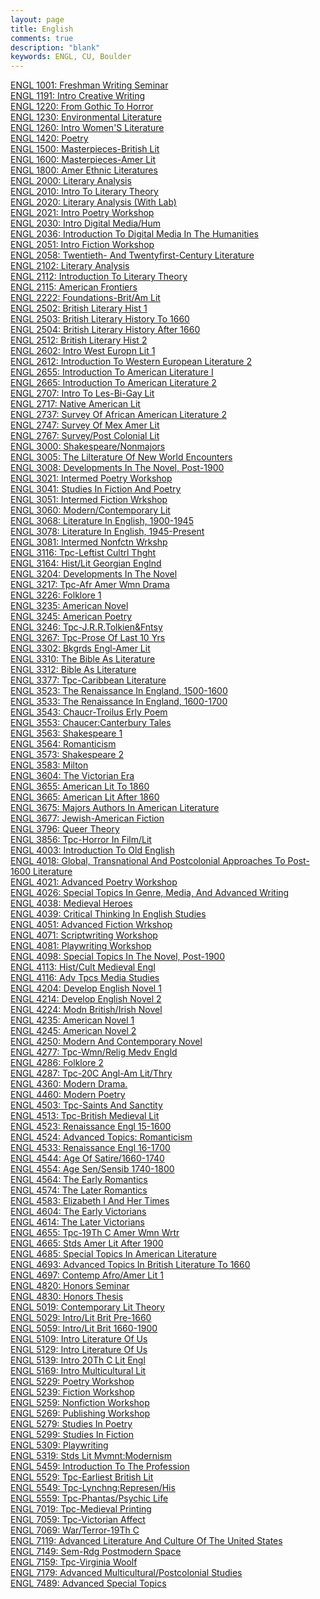 ```yaml
---
layout: page
title: English
comments: true
description: "blank"
keywords: ENGL, CU, Boulder
---
```

<body>
<div><a href="../../courses/ENGL-1001">ENGL 1001: Freshman Writing Seminar</a></div>
<div><a href="../../courses/ENGL-1191">ENGL 1191: Intro Creative Writing</a></div>
<div><a href="../../courses/ENGL-1220">ENGL 1220: From Gothic To Horror</a></div>
<div><a href="../../courses/ENGL-1230">ENGL 1230: Environmental Literature</a></div>
<div><a href="../../courses/ENGL-1260">ENGL 1260: Intro Women'S Literature</a></div>
<div><a href="../../courses/ENGL-1420">ENGL 1420: Poetry</a></div>
<div><a href="../../courses/ENGL-1500">ENGL 1500: Masterpieces-British Lit</a></div>
<div><a href="../../courses/ENGL-1600">ENGL 1600: Masterpieces-Amer Lit</a></div>
<div><a href="../../courses/ENGL-1800">ENGL 1800: Amer Ethnic Literatures</a></div>
<div><a href="../../courses/ENGL-2000">ENGL 2000: Literary Analysis</a></div>
<div><a href="../../courses/ENGL-2010">ENGL 2010: Intro To Literary Theory</a></div>
<div><a href="../../courses/ENGL-2020">ENGL 2020: Literary Analysis (With Lab)</a></div>
<div><a href="../../courses/ENGL-2021">ENGL 2021: Intro Poetry Workshop</a></div>
<div><a href="../../courses/ENGL-2030">ENGL 2030: Intro Digital Media/Hum</a></div>
<div><a href="../../courses/ENGL-2036">ENGL 2036: Introduction To Digital Media In The Humanities</a></div>
<div><a href="../../courses/ENGL-2051">ENGL 2051: Intro Fiction Workshop</a></div>
<div><a href="../../courses/ENGL-2058">ENGL 2058: Twentieth- And Twentyfirst-Century Literature</a></div>
<div><a href="../../courses/ENGL-2102">ENGL 2102: Literary Analysis</a></div>
<div><a href="../../courses/ENGL-2112">ENGL 2112: Introduction To Literary Theory</a></div>
<div><a href="../../courses/ENGL-2115">ENGL 2115: American Frontiers</a></div>
<div><a href="../../courses/ENGL-2222">ENGL 2222: Foundations-Brit/Am Lit</a></div>
<div><a href="../../courses/ENGL-2502">ENGL 2502: British Literary Hist 1</a></div>
<div><a href="../../courses/ENGL-2503">ENGL 2503: British Literary History To 1660</a></div>
<div><a href="../../courses/ENGL-2504">ENGL 2504: British Literary History After 1660</a></div>
<div><a href="../../courses/ENGL-2512">ENGL 2512: British Literary Hist 2</a></div>
<div><a href="../../courses/ENGL-2602">ENGL 2602: Intro West Europn Lit 1</a></div>
<div><a href="../../courses/ENGL-2612">ENGL 2612: Introduction To Western European Literature 2</a></div>
<div><a href="../../courses/ENGL-2655">ENGL 2655: Introduction To American Literature I</a></div>
<div><a href="../../courses/ENGL-2665">ENGL 2665: Introduction To American Literature 2</a></div>
<div><a href="../../courses/ENGL-2707">ENGL 2707: Intro To Les-Bi-Gay Lit</a></div>
<div><a href="../../courses/ENGL-2717">ENGL 2717: Native American Lit</a></div>
<div><a href="../../courses/ENGL-2737">ENGL 2737: Survey Of African American Literature 2</a></div>
<div><a href="../../courses/ENGL-2747">ENGL 2747: Survey Of Mex Amer Lit</a></div>
<div><a href="../../courses/ENGL-2767">ENGL 2767: Survey/Post Colonial Lit</a></div>
<div><a href="../../courses/ENGL-3000">ENGL 3000: Shakespeare/Nonmajors</a></div>
<div><a href="../../courses/ENGL-3005">ENGL 3005: The Lilterature Of New World Encounters</a></div>
<div><a href="../../courses/ENGL-3008">ENGL 3008: Developments In The Novel, Post-1900</a></div>
<div><a href="../../courses/ENGL-3021">ENGL 3021: Intermed Poetry Workshop</a></div>
<div><a href="../../courses/ENGL-3041">ENGL 3041: Studies In Fiction And Poetry</a></div>
<div><a href="../../courses/ENGL-3051">ENGL 3051: Intermed Fiction Wrkshop</a></div>
<div><a href="../../courses/ENGL-3060">ENGL 3060: Modern/Contemporary Lit</a></div>
<div><a href="../../courses/ENGL-3068">ENGL 3068: Literature In English, 1900-1945</a></div>
<div><a href="../../courses/ENGL-3078">ENGL 3078: Literature In English, 1945-Present</a></div>
<div><a href="../../courses/ENGL-3081">ENGL 3081: Intermed Nonfctn Wrkshp</a></div>
<div><a href="../../courses/ENGL-3116">ENGL 3116: Tpc-Leftist Cultrl Thght</a></div>
<div><a href="../../courses/ENGL-3164">ENGL 3164: Hist/Lit Georgian Englnd</a></div>
<div><a href="../../courses/ENGL-3204">ENGL 3204: Developments In The Novel</a></div>
<div><a href="../../courses/ENGL-3217">ENGL 3217: Tpc-Afr Amer Wmn Drama</a></div>
<div><a href="../../courses/ENGL-3226">ENGL 3226: Folklore 1</a></div>
<div><a href="../../courses/ENGL-3235">ENGL 3235: American Novel</a></div>
<div><a href="../../courses/ENGL-3245">ENGL 3245: American Poetry</a></div>
<div><a href="../../courses/ENGL-3246">ENGL 3246: Tpc-J.R.R.Tolkien&Fntsy</a></div>
<div><a href="../../courses/ENGL-3267">ENGL 3267: Tpc-Prose Of Last 10 Yrs</a></div>
<div><a href="../../courses/ENGL-3302">ENGL 3302: Bkgrds Engl-Amer Lit</a></div>
<div><a href="../../courses/ENGL-3310">ENGL 3310: The Bible As Literature</a></div>
<div><a href="../../courses/ENGL-3312">ENGL 3312: Bible As Literature</a></div>
<div><a href="../../courses/ENGL-3377">ENGL 3377: Tpc-Caribbean Literature</a></div>
<div><a href="../../courses/ENGL-3523">ENGL 3523: The Renaissance In England, 1500-1600</a></div>
<div><a href="../../courses/ENGL-3533">ENGL 3533: The Renaissance In England, 1600-1700</a></div>
<div><a href="../../courses/ENGL-3543">ENGL 3543: Chaucr-Troilus Erly Poem</a></div>
<div><a href="../../courses/ENGL-3553">ENGL 3553: Chaucer:Canterbury Tales</a></div>
<div><a href="../../courses/ENGL-3563">ENGL 3563: Shakespeare 1</a></div>
<div><a href="../../courses/ENGL-3564">ENGL 3564: Romanticism</a></div>
<div><a href="../../courses/ENGL-3573">ENGL 3573: Shakespeare 2</a></div>
<div><a href="../../courses/ENGL-3583">ENGL 3583: Milton</a></div>
<div><a href="../../courses/ENGL-3604">ENGL 3604: The Victorian Era</a></div>
<div><a href="../../courses/ENGL-3655">ENGL 3655: American Lit To 1860</a></div>
<div><a href="../../courses/ENGL-3665">ENGL 3665: American Lit After 1860</a></div>
<div><a href="../../courses/ENGL-3675">ENGL 3675: Majors Authors In American Literature</a></div>
<div><a href="../../courses/ENGL-3677">ENGL 3677: Jewish-American Fiction</a></div>
<div><a href="../../courses/ENGL-3796">ENGL 3796: Queer Theory</a></div>
<div><a href="../../courses/ENGL-3856">ENGL 3856: Tpc-Horror In Film/Lit</a></div>
<div><a href="../../courses/ENGL-4003">ENGL 4003: Introduction To Old English</a></div>
<div><a href="../../courses/ENGL-4018">ENGL 4018: Global, Transnational And Postcolonial Approaches To Post-1600 Literature</a></div>
<div><a href="../../courses/ENGL-4021">ENGL 4021: Advanced Poetry Workshop</a></div>
<div><a href="../../courses/ENGL-4026">ENGL 4026: Special Topics In Genre, Media, And Advanced Writing</a></div>
<div><a href="../../courses/ENGL-4038">ENGL 4038: Medieval Heroes</a></div>
<div><a href="../../courses/ENGL-4039">ENGL 4039: Critical Thinking In English Studies</a></div>
<div><a href="../../courses/ENGL-4051">ENGL 4051: Advanced Fiction Wrkshop</a></div>
<div><a href="../../courses/ENGL-4071">ENGL 4071: Scriptwriting Workshop</a></div>
<div><a href="../../courses/ENGL-4081">ENGL 4081: Playwriting Workshop</a></div>
<div><a href="../../courses/ENGL-4098">ENGL 4098: Special Topics In The Novel, Post-1900</a></div>
<div><a href="../../courses/ENGL-4113">ENGL 4113: Hist/Cult Medieval Engl</a></div>
<div><a href="../../courses/ENGL-4116">ENGL 4116: Adv Tpcs Media Studies</a></div>
<div><a href="../../courses/ENGL-4204">ENGL 4204: Develop English Novel 1</a></div>
<div><a href="../../courses/ENGL-4214">ENGL 4214: Develop English Novel 2</a></div>
<div><a href="../../courses/ENGL-4224">ENGL 4224: Modn British/Irish Novel</a></div>
<div><a href="../../courses/ENGL-4235">ENGL 4235: American Novel 1</a></div>
<div><a href="../../courses/ENGL-4245">ENGL 4245: American Novel 2</a></div>
<div><a href="../../courses/ENGL-4250">ENGL 4250: Modern And Contemporary Novel</a></div>
<div><a href="../../courses/ENGL-4277">ENGL 4277: Tpc-Wmn/Relig Medv Engld</a></div>
<div><a href="../../courses/ENGL-4286">ENGL 4286: Folklore 2</a></div>
<div><a href="../../courses/ENGL-4287">ENGL 4287: Tpc-20C Angl-Am Lit/Thry</a></div>
<div><a href="../../courses/ENGL-4360">ENGL 4360: Modern Drama.</a></div>
<div><a href="../../courses/ENGL-4460">ENGL 4460: Modern Poetry</a></div>
<div><a href="../../courses/ENGL-4503">ENGL 4503: Tpc-Saints And Sanctity</a></div>
<div><a href="../../courses/ENGL-4513">ENGL 4513: Tpc-British Medieval Lit</a></div>
<div><a href="../../courses/ENGL-4523">ENGL 4523: Renaissance Engl 15-1600</a></div>
<div><a href="../../courses/ENGL-4524">ENGL 4524: Advanced Topics: Romanticism</a></div>
<div><a href="../../courses/ENGL-4533">ENGL 4533: Renaissance Engl 16-1700</a></div>
<div><a href="../../courses/ENGL-4544">ENGL 4544: Age Of Satire/1660-1740</a></div>
<div><a href="../../courses/ENGL-4554">ENGL 4554: Age Sen/Sensib 1740-1800</a></div>
<div><a href="../../courses/ENGL-4564">ENGL 4564: The Early Romantics</a></div>
<div><a href="../../courses/ENGL-4574">ENGL 4574: The Later Romantics</a></div>
<div><a href="../../courses/ENGL-4583">ENGL 4583: Elizabeth I And Her Times</a></div>
<div><a href="../../courses/ENGL-4604">ENGL 4604: The Early Victorians</a></div>
<div><a href="../../courses/ENGL-4614">ENGL 4614: The Later Victorians</a></div>
<div><a href="../../courses/ENGL-4655">ENGL 4655: Tpc-19Th C Amer Wmn Wrtr</a></div>
<div><a href="../../courses/ENGL-4665">ENGL 4665: Stds Amer Lit After 1900</a></div>
<div><a href="../../courses/ENGL-4685">ENGL 4685: Special Topics In American Literature</a></div>
<div><a href="../../courses/ENGL-4693">ENGL 4693: Advanced Topics In British Literature To 1660</a></div>
<div><a href="../../courses/ENGL-4697">ENGL 4697: Contemp Afro/Amer Lit 1</a></div>
<div><a href="../../courses/ENGL-4820">ENGL 4820: Honors Seminar</a></div>
<div><a href="../../courses/ENGL-4830">ENGL 4830: Honors Thesis</a></div>
<div><a href="../../courses/ENGL-5019">ENGL 5019: Contemporary Lit Theory</a></div>
<div><a href="../../courses/ENGL-5029">ENGL 5029: Intro/Lit Brit Pre-1660</a></div>
<div><a href="../../courses/ENGL-5059">ENGL 5059: Intro/Lit Brit 1660-1900</a></div>
<div><a href="../../courses/ENGL-5109">ENGL 5109: Intro Literature Of Us</a></div>
<div><a href="../../courses/ENGL-5129">ENGL 5129: Intro Literature Of Us</a></div>
<div><a href="../../courses/ENGL-5139">ENGL 5139: Intro 20Th C Lit Engl</a></div>
<div><a href="../../courses/ENGL-5169">ENGL 5169: Intro Multicultural Lit</a></div>
<div><a href="../../courses/ENGL-5229">ENGL 5229: Poetry Workshop</a></div>
<div><a href="../../courses/ENGL-5239">ENGL 5239: Fiction Workshop</a></div>
<div><a href="../../courses/ENGL-5259">ENGL 5259: Nonfiction Workshop</a></div>
<div><a href="../../courses/ENGL-5269">ENGL 5269: Publishing Workshop</a></div>
<div><a href="../../courses/ENGL-5279">ENGL 5279: Studies In Poetry</a></div>
<div><a href="../../courses/ENGL-5299">ENGL 5299: Studies In Fiction</a></div>
<div><a href="../../courses/ENGL-5309">ENGL 5309: Playwriting</a></div>
<div><a href="../../courses/ENGL-5319">ENGL 5319: Stds Lit Mvmnt:Modernism</a></div>
<div><a href="../../courses/ENGL-5459">ENGL 5459: Introduction To The Profession</a></div>
<div><a href="../../courses/ENGL-5529">ENGL 5529: Tpc-Earliest British Lit</a></div>
<div><a href="../../courses/ENGL-5549">ENGL 5549: Tpc-Lynchng:Represen/His</a></div>
<div><a href="../../courses/ENGL-5559">ENGL 5559: Tpc-Phantas/Psychic Life</a></div>
<div><a href="../../courses/ENGL-7019">ENGL 7019: Tpc-Medieval Printing</a></div>
<div><a href="../../courses/ENGL-7059">ENGL 7059: Tpc-Victorian Affect</a></div>
<div><a href="../../courses/ENGL-7069">ENGL 7069: War/Terror-19Th C</a></div>
<div><a href="../../courses/ENGL-7119">ENGL 7119: Advanced Literature And Culture Of The United States</a></div>
<div><a href="../../courses/ENGL-7149">ENGL 7149: Sem-Rdg Postmodern Space</a></div>
<div><a href="../../courses/ENGL-7159">ENGL 7159: Tpc-Virginia Woolf</a></div>
<div><a href="../../courses/ENGL-7179">ENGL 7179: Advanced Multicultural/Postcolonial Studies</a></div>
<div><a href="../../courses/ENGL-7489">ENGL 7489: Advanced Special Topics</a></div>
</body>